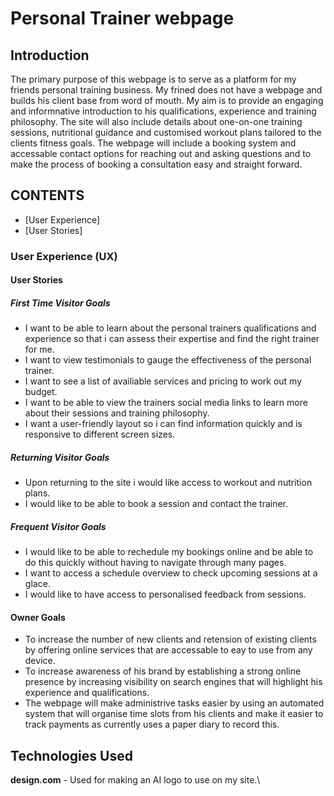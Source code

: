 # Personal Trainer webpage

## Introduction

The primary purpose of this webpage is to serve as a platform for my friends personal training business. My frined does not have a webpage and builds his client base from word of mouth. My aim is to provide an engaging and informnative introduction to his qualifications, experience and training philosophy. The site will also include details about one-on-one training sessions, nutritional guidance and customised workout plans tailored to the clients fitness goals. The webpage will include a booking system and accessable contact options for reaching out and asking questions and to make the process of booking a consultation easy and straight forward. 

## CONTENTS

* [User Experience]
* [User Stories]

### User Experience (UX)

#### User Stories

##### First Time Visitor Goals

* I want to be able to learn about the personal trainers qualifications and experience so that i can assess their expertise and find the right trainer for me.
* I want to view testimonials to gauge the effectiveness of the personal trainer.
* I want to see a list of availiable services and pricing to work out my budget.
* I want to be able to view the trainers social media links to learn more about their sessions and training philosophy.
* I want a user-friendly layout so i can find information quickly and is responsive to different screen sizes.

##### Returning Visitor Goals

* Upon returning to the site i would like access to workout and nutrition plans.
* I would like to be able to book a session and contact the trainer.

##### Frequent Visitor Goals

* I would like to be able to rechedule my bookings online and be able to do this quickly without having to navigate through many pages.
* I want to access a schedule overview to check upcoming sessions at a glace.
* I would like to have access to personalised feedback from sessions.

#### Owner Goals

* To increase the number of new clients and retension of existing clients by offering online services that are accessable to eay to use from any device.
* To increase awareness of his brand by establishing a strong online presence by increasing visibility on search engines that will highlight his experience and qualifications.
* The webpage will make administrive tasks easier by using an automated system that will organise time slots from his clients and make it easier to track payments as currently uses a paper diary to record this.  




## Technologies Used
**design.com** - Used for making an AI logo to use on my site.\ 
